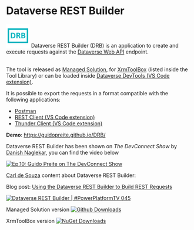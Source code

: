 # Dataverse REST Builder
<img src="https://raw.githubusercontent.com/GuidoPreite/DRB/main/img/drb_icon.png" alt="Dataverse REST Builder" />
Dataverse REST Builder (DRB) is an application to create and execute requests against the <a target="_blank" href="https://docs.microsoft.com/en-us/powerapps/developer/data-platform/webapi/overview">Dataverse Web API</a> endpoint.<br/><br/>

The tool is released as <a target="_blank" href="https://github.com/GuidoPreite/DRB/releases">Managed Solution</a>, for <a target="_blank" href="https://www.xrmtoolbox.com">XrmToolBox</a> (listed inside the Tool Library) or can be loaded inside <a target="_blank" href="https://marketplace.visualstudio.com/items?itemName=danish-naglekar.dataverse-devtools">Dataverse DevTools (VS Code extension)</a>.

It is possible to export the requests in a format compatible with the following applications:
- <a target="_blank" href="https://www.postman.com/">Postman</a>
- <a target="_blank" href="https://marketplace.visualstudio.com/items?itemName=humao.rest-client">REST Client (VS Code extension)</a>
- <a target="_blank" href="https://www.thunderclient.com/">Thunder Client (VS Code extension)</a>

**Demo**: <a target="_blank" href="https://guidopreite.github.io/DRB/">https://guidopreite.github.io/DRB/</a>

Dataverse REST Builder has been shown on _The DevConnect Show_ by <a target="_blank" href="https://powermaverick.dev">Danish Naglekar</a>, you can find the video below

[![Ep.10: Guido Preite on The DevConnect Show](https://img.youtube.com/vi/VYtWd5QDQq8/0.jpg)](https://www.youtube.com/watch?v=VYtWd5QDQq8)

<a target="_blank" href="https://carldesouza.com">Carl de Souza</a> content about Dataverse REST Builder:

Blog post: <a target="_blank" href="https://carldesouza.com/using-the-dataverse-rest-builder-to-build-rest-requests/">Using the Dataverse REST Builder to Build REST Requests</a>

[![Dataverse REST Builder | #PowerPlatformTV 045](https://img.youtube.com/vi/xrNrhyHRYR8/0.jpg)](https://www.youtube.com/watch?v=xrNrhyHRYR8)

Managed Solution version [![Github Downloads](https://img.shields.io/github/downloads/GuidoPreite/DRB/total.svg)](https://github.com/GuidoPreite/DRB/releases)

XrmToolBox version [![NuGet Downloads](https://img.shields.io/nuget/dt/GuidoPreite.DRB.svg)](https://www.xrmtoolbox.com/plugins/GuidoPreite.DRB/)
